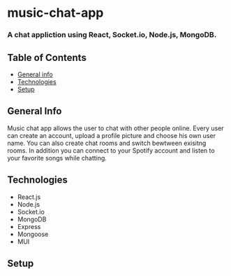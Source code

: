 # music-chat-app

### A chat appliction using React, Socket.io, Node.js, MongoDB. 

## Table of Contents
* [General info](#general-info)
* [Technologies](#technologies)
* [Setup](#setup)

## General Info
Music chat app allows the user to chat with other people online.
Every user can create an account, upload a profile picture and choose his own user name. 
You can also create chat rooms and switch bewtween exisitng rooms.
In addition you can connect to your Spotify account and listen to your favorite songs while chatting.

## Technologies
* React.js
* Node.js
* Socket.io
* MongoDB
* Express
* Mongoose
* MUI

## Setup
